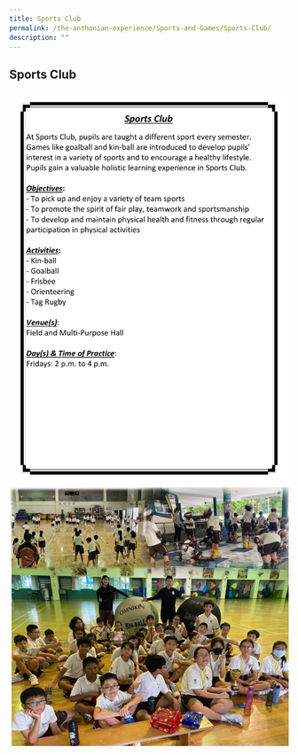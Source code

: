 ```yaml
---
title: Sports Club
permalink: /the-anthonian-experience/Sports-and-Games/Sports-Club/
description: ""
---
```

## Sports Club

![](/images/CCA%202023_Sep/cca-18.png)
![](/images/sports%20club1.png)